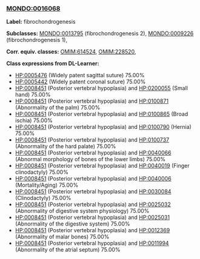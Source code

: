 
### [MONDO:0016068](http://purl.obolibrary.org/obo/MONDO_0016068)
**Label:** fibrochondrogenesis

**Subclasses:** [MONDO:0013795](http://purl.obolibrary.org/obo/MONDO_0013795) (fibrochondrogenesis 2), [MONDO:0009226](http://purl.obolibrary.org/obo/MONDO_0009226) (fibrochondrogenesis 1), 

**Corr. equiv. classes:** [OMIM:614524](http://purl.obolibrary.org/obo/OMIM_614524), [OMIM:228520](http://purl.obolibrary.org/obo/OMIM_228520), 

**Class expressions from DL-Learner:**

- [HP:0005476](http://purl.obolibrary.org/obo/HP_0005476) (Widely patent sagittal suture) 75.00%
- [HP:0005442](http://purl.obolibrary.org/obo/HP_0005442) (Widely patent coronal suture) 75.00%
- [HP:0008451](http://purl.obolibrary.org/obo/HP_0008451) (Posterior vertebral hypoplasia) and [HP:0200055](http://purl.obolibrary.org/obo/HP_0200055) (Small hand) 75.00%
- [HP:0008451](http://purl.obolibrary.org/obo/HP_0008451) (Posterior vertebral hypoplasia) and [HP:0100871](http://purl.obolibrary.org/obo/HP_0100871) (Abnormality of the palm) 75.00%
- [HP:0008451](http://purl.obolibrary.org/obo/HP_0008451) (Posterior vertebral hypoplasia) and [HP:0100865](http://purl.obolibrary.org/obo/HP_0100865) (Broad ischia) 75.00%
- [HP:0008451](http://purl.obolibrary.org/obo/HP_0008451) (Posterior vertebral hypoplasia) and [HP:0100790](http://purl.obolibrary.org/obo/HP_0100790) (Hernia) 75.00%
- [HP:0008451](http://purl.obolibrary.org/obo/HP_0008451) (Posterior vertebral hypoplasia) and [HP:0100737](http://purl.obolibrary.org/obo/HP_0100737) (Abnormality of the hard palate) 75.00%
- [HP:0008451](http://purl.obolibrary.org/obo/HP_0008451) (Posterior vertebral hypoplasia) and [HP:0040066](http://purl.obolibrary.org/obo/HP_0040066) (Abnormal morphology of bones of the lower limbs) 75.00%
- [HP:0008451](http://purl.obolibrary.org/obo/HP_0008451) (Posterior vertebral hypoplasia) and [HP:0040019](http://purl.obolibrary.org/obo/HP_0040019) (Finger clinodactyly) 75.00%
- [HP:0008451](http://purl.obolibrary.org/obo/HP_0008451) (Posterior vertebral hypoplasia) and [HP:0040006](http://purl.obolibrary.org/obo/HP_0040006) (Mortality/Aging) 75.00%
- [HP:0008451](http://purl.obolibrary.org/obo/HP_0008451) (Posterior vertebral hypoplasia) and [HP:0030084](http://purl.obolibrary.org/obo/HP_0030084) (Clinodactyly) 75.00%
- [HP:0008451](http://purl.obolibrary.org/obo/HP_0008451) (Posterior vertebral hypoplasia) and [HP:0025032](http://purl.obolibrary.org/obo/HP_0025032) (Abnormality of digestive system physiology) 75.00%
- [HP:0008451](http://purl.obolibrary.org/obo/HP_0008451) (Posterior vertebral hypoplasia) and [HP:0025031](http://purl.obolibrary.org/obo/HP_0025031) (Abnormality of the digestive system) 75.00%
- [HP:0008451](http://purl.obolibrary.org/obo/HP_0008451) (Posterior vertebral hypoplasia) and [HP:0012369](http://purl.obolibrary.org/obo/HP_0012369) (Abnormality of malar bones) 75.00%
- [HP:0008451](http://purl.obolibrary.org/obo/HP_0008451) (Posterior vertebral hypoplasia) and [HP:0011994](http://purl.obolibrary.org/obo/HP_0011994) (Abnormality of the atrial septum) 75.00%


